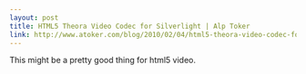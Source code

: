 ```yaml
---
layout: post
title: HTML5 Theora Video Codec for Silverlight | Alp Toker
link: http://www.atoker.com/blog/2010/02/04/html5-theora-video-codec-for-silverlight/
---
```

This might be a pretty good thing for html5 video.
